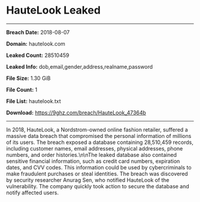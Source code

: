 # HauteLook Leaked

------------
**Breach Date:** 2018-08-07

**Domain:** hautelook.com

**Leaked Count:** 28510459

**Leaked Info:** dob,email,gender,address,realname,password

**File Size:** 1.30 GiB

**File Count:** 1

**File List:** hautelook.txt

**Download:** https://9ghz.com/breach/HauteLook_47364b

------------
In 2018, HauteLook, a Nordstrom-owned online fashion retailer, suffered a massive data breach that compromised the personal information of millions of its users. The breach exposed a database containing 28,510,459 records, including customer names, email addresses, physical addresses, phone numbers, and order histories.\n\nThe leaked database also contained sensitive financial information, such as credit card numbers, expiration dates, and CVV codes. This information could be used by cybercriminals to make fraudulent purchases or steal identities. The breach was discovered by security researcher Anurag Sen, who notified HauteLook of the vulnerability. The company quickly took action to secure the database and notify affected users.
